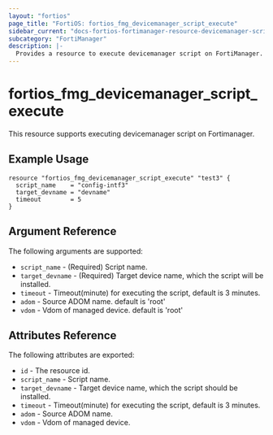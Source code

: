 ```yaml
---
layout: "fortios"
page_title: "FortiOS: fortios_fmg_devicemanager_script_execute"
sidebar_current: "docs-fortios-fortimanager-resource-devicemanager-script-execute"
subcategory: "FortiManager"
description: |-
  Provides a resource to execute devicemanager script on FortiManager.
---
```


# fortios_fmg_devicemanager_script_execute
This resource supports executing devicemanager script on Fortimanager.

## Example Usage
```hcl
resource "fortios_fmg_devicemanager_script_execute" "test3" {
  script_name    = "config-intf3"
  target_devname = "devname"
  timeout        = 5
}
```

## Argument Reference
The following arguments are supported:

* `script_name` - (Required) Script name.
* `target_devname` - (Required) Target device name, which the script will be installed.
* `timeout` - Timeout(minute) for executing the script, default is 3 minutes.
* `adom` - Source ADOM name. default is 'root'
* `vdom` - Vdom of managed device. default is 'root'

## Attributes Reference
The following attributes are exported:

* `id` - The resource id.
* `script_name` - Script name.
* `target_devname` - Target device name, which the script should be installed.
* `timeout` - Timeout(minute) for executing the script, default is 3 minutes.
* `adom` - Source ADOM name.
* `vdom` - Vdom of managed device.
